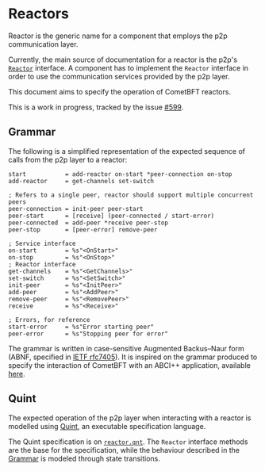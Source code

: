 # Reactors

Reactor is the generic name for a component that employs the p2p communication layer.

Currently, the main source of documentation for a reactor is the p2p's
[`Reactor`](../../../p2p/base_reactor.go) interface.
A component has to implement the `Reactor` interface in order to use the
communication services provided by the p2p layer.

This document aims to specify the operation of CometBFT reactors.

This is a work in progress, tracked by the issue
[#599](https://github.com/cometbft/cometbft/issues/599).


## Grammar

The following is a simplified representation of the expected sequence of calls
from the p2p layer to a reactor:


```abnf
start           = add-reactor on-start *peer-connection on-stop
add-reactor     = get-channels set-switch

; Refers to a single peer, reactor should support multiple concurrent peers
peer-connection = init-peer peer-start
peer-start      = [receive] (peer-connected / start-error)
peer-connected  = add-peer *receive peer-stop
peer-stop       = [peer-error] remove-peer

; Service interface
on-start        = %s"<OnStart>"
on-stop         = %s"<OnStop>"
; Reactor interface
get-channels    = %s"<GetChannels>"
set-switch      = %s"<SetSwitch>"
init-peer       = %s"<InitPeer>"
add-peer        = %s"<AddPeer>"
remove-peer     = %s"<RemovePeer>"
receive         = %s"<Receive>"

; Errors, for reference
start-error     = %s"Error starting peer"
peer-error      = %s"Stopping peer for error"
```

The grammar is written in case-sensitive Augmented Backus–Naur form (ABNF,
specified in [IETF rfc7405](https://datatracker.ietf.org/doc/html/rfc7405)).
It is inspired on the grammar produced to specify the interaction of CometBFT
with an ABCI++ application, available [here](../../abci/abci%2B%2B_comet_expected_behavior.md).

## Quint

The expected operation of the p2p layer when interacting with a reactor is
modelled using [Quint](https://github.com/informalsystems/quint), an executable
specification language.

The Quint specification is on [`reactor.qnt`](./reactor.qnt).
The `Reactor` interface methods are the base for the specification, while
the behaviour described in the [Grammar](#grammar) is modeled through state
transitions.
